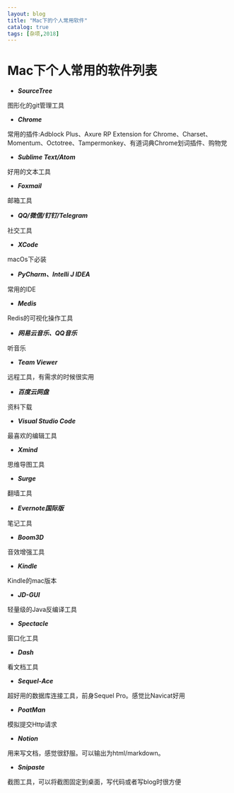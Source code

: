 ```yaml
---
layout: blog
title: "Mac下的个人常用软件"
catalog: true
tags: [杂项,2018]
---
```


# Mac下个人常用的软件列表

+ ***SourceTree***

图形化的git管理工具

+ ***Chrome***

常用的插件:Adblock Plus、Axure RP Extension for Chrome、Charset、Momentum、Octotree、Tampermonkey、有道词典Chrome划词插件、购物党

+ ***Sublime Text/Atom***

好用的文本工具

+ ***Foxmail***

邮箱工具

+ ***QQ/微信/钉钉/Telegram***

社交工具

+ ***XCode***

macOs下必装

+ ***PyCharm、Intelli J IDEA***

常用的IDE

+ ***Medis***

Redis的可视化操作工具

+ ***网易云音乐、QQ音乐***

听音乐

+ ***Team Viewer***

远程工具，有需求的时候很实用

+ ***百度云网盘***

资料下载

+ ***Visual Studio Code***

最喜欢的编辑工具

+ ***Xmind***

思维导图工具

+ ***Surge***

翻墙工具

+ ***Evernote国际版***

笔记工具

+ ***Boom3D***

音效增强工具

+ ***Kindle***

Kindle的mac版本

+ ***JD-GUI***

轻量级的Java反编译工具

+ ***Spectacle***

窗口化工具

+ ***Dash***

看文档工具

+ ***Sequel-Ace***

超好用的数据库连接工具，前身Sequel Pro。感觉比Navicat好用

+ ***PoatMan***

模拟提交Http请求

+ ***Notion***

用来写文档，感觉很舒服。可以输出为html/markdown。

+ ***Snipaste***

截图工具，可以将截图固定到桌面，写代码或者写blog时很方便



